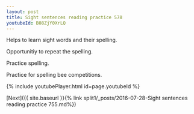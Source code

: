 ```yaml
---
layout: post
title: Sight sentences reading practice 578
youtubeId: B08ZjY0XrLQ
---
```

 
 
Helps to learn sight words and their spelling.

Opportunitiy to repeat the spelling. 

Practice spelling. 
 
Practice for spelling bee competitions. 
 
{% include youtubePlayer.html id=page.youtubeId %}
 
 

[Next]({{ site.baseurl }}{% link  split1/_posts/2016-07-28-Sight sentences reading practice 755.md%})
 
